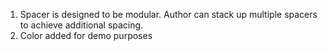 1. Spacer is designed to be modular. Author can stack up multiple spacers to achieve additional spacing.
2. Color added for demo purposes
